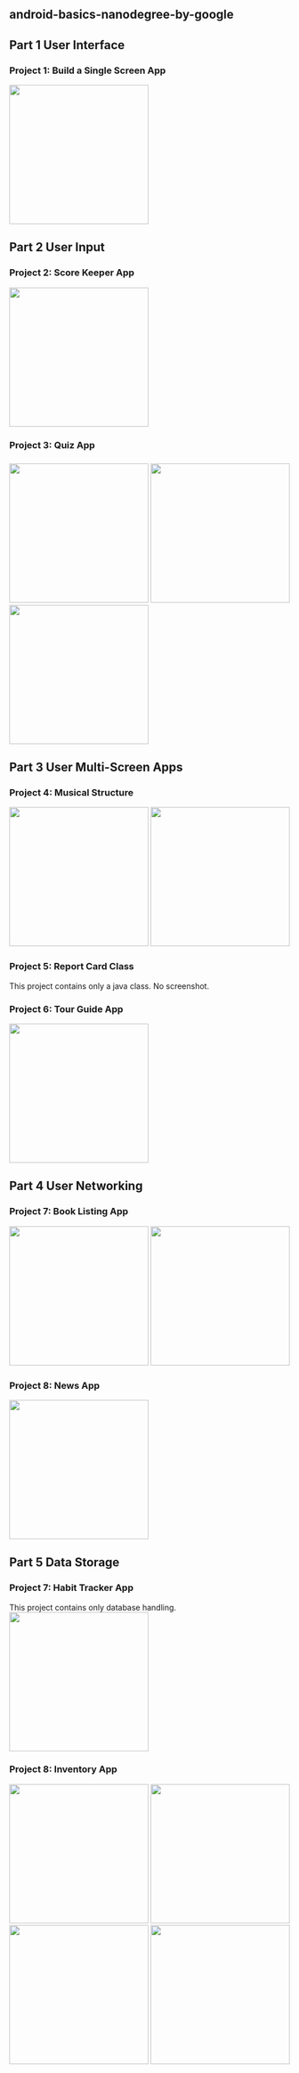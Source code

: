 ## android-basics-nanodegree-by-google

<h2> Part 1 User Interface</h2>
<h3> Project 1: Build a Single Screen App</h3>
<img src="https://user-images.githubusercontent.com/35014751/34502641-b35bc2ea-f014-11e7-9651-74706ee31109.png" width=250>
<h2>Part 2 User Input</h2>
<h3>Project 2: Score Keeper App</h3>
<img src="https://user-images.githubusercontent.com/35014751/34502647-bdc595c6-f014-11e7-80b0-16e50a509bc7.png" width=250>
<h3>Project 3: Quiz App<h3>
<div>
<img src="https://user-images.githubusercontent.com/35014751/34502652-c3e07db8-f014-11e7-8f5c-fd40bc1473a6.png" width=250>
<img src="https://user-images.githubusercontent.com/35014751/34502657-c7d7d10a-f014-11e7-8157-3f1e5ceb348a.png" width=250>
<img src="https://user-images.githubusercontent.com/35014751/34502663-cbf7513e-f014-11e7-847f-c9ef5d72369e.png" width=250>
</div>
<h2>Part 3 User Multi-Screen Apps</h2>
<h3>Project 4: Musical Structure</h3>
<div>
<img src="https://user-images.githubusercontent.com/35014751/34544594-74aa586c-f0e7-11e7-8ac9-052122882ba9.png" width=250>
<img src="https://user-images.githubusercontent.com/35014751/34544625-b3d96578-f0e7-11e7-8730-8adc009a87f1.jpg" width=250>
</div>
<h3>Project 5: Report Card Class</h3>
This project contains only a java class. No screenshot.
<h3>Project 6: Tour Guide App</h3>
<img src="https://user-images.githubusercontent.com/35014751/34544476-d1f9652c-f0e6-11e7-8304-144ef55af876.png" width=250>
<h2>Part 4 User Networking</h2>
<h3>Project 7: Book Listing App</h3>
<div>
<img src="https://user-images.githubusercontent.com/35014751/34545338-a51380fa-f0ec-11e7-81f5-a47cd45f2b78.png" width=250>
<img src="https://user-images.githubusercontent.com/35014751/34545347-b4374cba-f0ec-11e7-92e6-fbc591315b75.png" width=250>
</div>
<h3>Project 8: News App</h3>
<img src="https://user-images.githubusercontent.com/35014751/34544480-d55fc846-f0e6-11e7-9ef1-b25038007444.png" width=250>
<h2>Part 5 Data Storage</h2>
<h3>Project 7: Habit Tracker App</h3>
This project contains only database handling.
<img src="https://user-images.githubusercontent.com/35014751/34544484-da8ce768-f0e6-11e7-9be2-2f78423ba010.png" width=250>
<h3>Project 8: Inventory App</h3>
<div>
<img src="https://user-images.githubusercontent.com/35014751/34503632-cbb0be54-f019-11e7-93fe-7aeacede581d.png" width=250>
<img src="https://user-images.githubusercontent.com/35014751/34503634-d485e086-f019-11e7-8d09-9c67912eefbf.png" width=250>
<img src="https://user-images.githubusercontent.com/35014751/34503641-d97b3cf8-f019-11e7-8d9e-277f375ab4c8.png" width=250>
<img src="https://user-images.githubusercontent.com/35014751/34503644-dd2e950c-f019-11e7-8110-8b5a6585ceeb.png" width=250>
</div>
